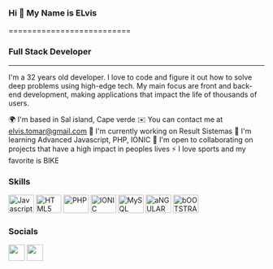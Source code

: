 ### Hi 👋  My Name is ELvis
==========================

### Full Stack Developer
-----------------------------


I'm a 32 years old developer. I love to code and figure it out how to solve deep problems using high-edge tech. My main focus are front and back-end development, making applications that impact the life of thousands of users.


🌍 I'm based in Sal island, Cape verde
✉️ You can contact me at elvis.tomar@gmail.com
🚀 I'm currently working on Result Sistemas
🧠 I'm learning Advanced Javascript, PHP, IONIC
🤝 I'm open to collaborating on projects that have a high impact in peoples lives
⚡ I love sports and my favorite is BIKE

### Skills

<p align="left">
<a href="https://developer.mozilla.org/en-US/docs/Web/JavaScript" target="_blank" rel="noreferrer"><img src="https://img.shields.io/badge/JavaScript-323330?style=for-the-badge&logo=javascript&logoColor=F7DF1E" width="50" height="36" alt="Javascript" /></a>
<a href="https://developer.mozilla.org/en-US/docs/Glossary/HTML5" target="_blank" rel="noreferrer"><img src="https://img.shields.io/badge/HTML5-E34F26?style=for-the-badge&logo=html5&logoColor=white" width="50" height="36"  alt="HTML5" /></a>
<a href="https://www.php.net/" target="_blank" rel="noreferrer"><img src="https://img.shields.io/badge/PHP-777BB4?style=for-the-badge&logo=php&logoColor=white" width="50" height="36"  alt="PHP" /></a>
<a href="https://ionicframework.com/" target="_blank" rel="noreferrer"><img src="https://img.shields.io/badge/Ionic-3880FF?style=for-the-badge&logo=ionic&logoColor=white5" width="50" height="36"  alt="IONIC" /></a>
<a href="https://www.mysql.com/" target="_blank" rel="noreferrer"><img src="https://img.shields.io/badge/MySQL-005C84?style=for-the-badge&logo=mysql&logoColor=white"width="50" height="36"  alt="MySQL" /></a>
  <a href="https://angular.io/" target="_blank" rel="noreferrer"><img src="https://img.shields.io/badge/Angular-DD0031?style=for-the-badge&logo=angular&logoColor=whitee" width="50" height="36" " alt="aNGULAR" /></a>
    <a href="https://getbootstrap.com/" target="_blank" rel="noreferrer"><img src="https://img.shields.io/badge/Bootstrap-563D7C?style=for-the-badge&logo=bootstrap&logoColor=white" width="50" height="36"  alt="bOOTSTRAP" /></a>
  

</p>

### Socials

<p align="left"> <a href="https://discord.com/users/661437172699889684" target="_blank" rel="noreferrer"> <a href="https://github.com/elviss7" target="_blank" rel="noreferrer"><img src="https://raw.githubusercontent.com/danielcranney/readme-generator/main/public/icons/socials/github-dark.svg" width="32" height="32" /></a> <a href="https://www.linkedin.com/in/elvis-brito-tomar/" target="_blank" rel="noreferrer"><img src="https://raw.githubusercontent.com/danielcranney/readme-generator/main/public/icons/socials/linkedin.svg" width="32" height="32" /></a> <a  <a 

